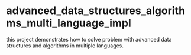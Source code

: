 # advanced_data_structures_algorithms_multi_language_impl
this project demonstrates how to solve problem with advanced data structures and algorithms in multiple languages.
